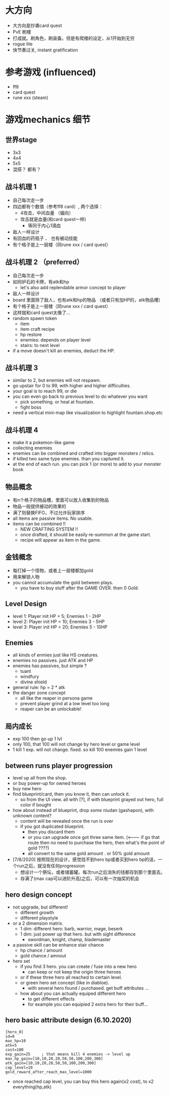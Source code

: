 # 大方向

* 大方向是抄袭card quest
* PvE 刷楼
* 打成就。刷角色，刷装备。但是有爬楼的设定，从1开始到无穷
* rogue lite
* 快节奏过关, instant gratification


# 参考游戏 (influenced)
* ff8
* card quest
* rune xxx (steam)

# 游戏mechanics 细节

## 世界stage
* 3x3
* 4x4
* 5x5
* 混搭？ 都有？

## 战斗机理 1
* 自己每次走一步
* 四边都有个数值（参考ff8 card）, 两个选择：
    * 4攻击，中间血量 （偏向）
    * 攻击就是血量(和card quest一样)
        * 等同于内心1滴血
* 敌人一样设计
* 有回血的药瓶子 、 也有被动技能
* 有个格子是上一层楼（同rune xxx / card quest）

## 战斗机理 2 （preferred）
* 自己每次走一步
* 如同炉石的卡牌，有atk和hp
	* let's also add replendable armor concept to player
* 敌人一样设计
* board 里面除了敌人，也有atk和hp的物品 （或者只有加HP的，atk物品槽）
* 有个格子是上一层楼（同rune xxx / card quest）
* 这样就和card quest太像了...
* random spawn token
	* item
	* item craft recipe
	* hp restore
	* enemies: depends on player level
	* stairs: to next level
* if a move doesn't kill an enemies, deduct the HP.

## 战斗机理 3
* similar to 2, but enemies will not respawn.
* go upstair for 0 to 99, with higher and higher difficulties.
* your goal is to reach 99, or die
* you can even go back to previous level to do whatever you want
	* pick something. or heal at fountain.
	* fight boss
* need a vertical mini-map like visualization to highlight fountain.shop.etc

## 战斗机理 4
* make it a pokemon-like game
* collecting enemies
* enemies can be combined and crafted into bigger monsters / relics.
* if killed two same type enemies. than you captured it.
* at the end of each run. you can pick 1 (or more) to add to your monster book

## 物品概念
* 有n个格子的物品槽，里面可以放入收集到的物品
* 物品一般提供被动的效果的
* 满了则替换FIFO，不过允许玩家排序
* all items are passive items. No usable.
* items can be combined !!
	* NEW CRAFTING SYSTEM !!
	* once drafted, it should be easily re-summon at the game start.
	* recipe will appear as item in the game.

## 金钱概念
* 每打掉一个怪物，或者上一层楼都加gold
* 用来解锁人物
* you cannot accumulate the gold between plays.
	* you have to buy stuff after the GAME OVER. then 0 Gold.

## Level Design
* level 1: Player init HP = 5; Enemies 1 - 2HP
* level 2: Player init HP = 10;  Enemies 3 - 5HP
* level 3: Player init HP = 20;  Enemies 5 - 10HP

## Enemies
* all kinds of enmies just like HS creatures.
* enemies no passives. just ATK and HP
* enemies has passives, but simple ?
	* tuant
	* windfury
	* divine shield
* general rule: hp = 2 * atk
* the danger zone concept
	* all like the reaper in persona game
	* prevent player grind at a low level too long
	* reaper can be an unlockable!

## 局内成长
* exp 100 then go up 1 lvl
* only 100, that 100 will not change by hero level or game level
* 1 kill 1 exp. will not change. fixed. so kill 100 enemies gain 1 level 

## between runs player progression
* level up all from the shop.
* or buy power-up for owned heroes
* buy new hero
* find blueprint/card, then you know it, then can unlock it.
	* so from the UI view. all with [?], if with blueprint grayed out hero, full color if bought
* how about instead of blueprint, drop some niudan (gashapon), with unknown content?
	* content will be revealed once the run is over
	* if you got duplicated blueprint. 
		* then you discard them
		* or you can upgrade once got three same item. (<--- if go that route then no need to purchase the hero, then what's the point of gold ????)
		* all convert to the same gold amount . or 50% gold amount
* [7/8/2020] 按照现在的设计，感觉找不到hero bp或者买到hero bp的话，一个run之后，就没有任何progression
	* 想设计一个祭坛，或者储蓄罐。每次run之后消失的钱都存到那个里面去。
	* 存满了(max cap可以进阶升高)之后，可以有一次抽奖的机会

## hero design concept
* not upgrade, but different!
	* different growth
	* different playstyle
* or a 2 dimension matrix.
	* 1 dim: different hero: barb, warrior, mage, beserk
	* 1 dim: just power up that hero. but with sight difference
		* swordman, knight, champ, blademaster
* a passive skill can be enhance stair chance
	* hp chance / amount
	* gold chance / amnout
* hero set
	* if you find 3 hero. you can create / fuse into a new hero
		* can keep or not keep the origin three heroes
	* or if these three hero all reached to certain level.
	* or green hero set concept (like in diabloe).
		* with several hero found / purchased. get buff attributes ...
	* how about you can actually equiped different hero
		* to get different effects 
		* for example you can equipied 2 extra hero for their buff...


## hero basic attribute design (6.10.2020)
```
[hero_0]
id=0
max_hp=10
atk=5
cost=100
exp_gain=25     ; that means kill 4 enemies -> level up
max_hp_gain=[10,10,20,20,50,50,100,200,300]
atk_gain=[10,10,20,20,50,50,100,200,300]
cap_level=10
gold_reward_after_reach_max_level=1000
```
* once reached cap level, you can buy this hero again(x2 cost), to x2 everything(hp,atk)